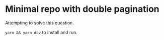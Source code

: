 # Minimal repo with double pagination
Attempting to solve [this](https://github.com/11ty/eleventy/discussions/3681) question.

`yarn && yarn dev` to install and run.

